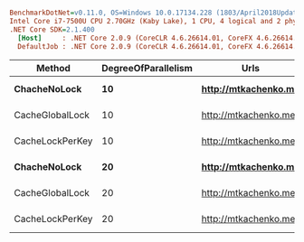 ``` ini

BenchmarkDotNet=v0.11.0, OS=Windows 10.0.17134.228 (1803/April2018Update/Redstone4)
Intel Core i7-7500U CPU 2.70GHz (Kaby Lake), 1 CPU, 4 logical and 2 physical cores
.NET Core SDK=2.1.400
  [Host]     : .NET Core 2.0.9 (CoreCLR 4.6.26614.01, CoreFX 4.6.26614.01), 64bit RyuJIT
  DefaultJob : .NET Core 2.0.9 (CoreCLR 4.6.26614.01, CoreFX 4.6.26614.01), 64bit RyuJIT


```
|          Method | DegreeOfParallelism |                 Urls |      Mean |     Error |    StdDev |
|---------------- |-------------------- |--------------------- |----------:|----------:|----------:|
|    **ChacheNoLock** |                  **10** | **http://mtkachenko.me** | **221.14 ms** |  **8.235 ms** | **24.281 ms** |
| CacheGlobalLock |                  10 | http://mtkachenko.me |  34.40 ms |  1.084 ms |  3.076 ms |
| CacheLockPerKey |                  10 | http://mtkachenko.me |  34.92 ms |  1.255 ms |  3.681 ms |
|    **ChacheNoLock** |                  **20** | **http://mtkachenko.me** | **434.56 ms** | **16.383 ms** | **48.048 ms** |
| CacheGlobalLock |                  20 | http://mtkachenko.me |  32.37 ms |  1.091 ms |  3.149 ms |
| CacheLockPerKey |                  20 | http://mtkachenko.me |  30.04 ms |  1.007 ms |  2.968 ms |
